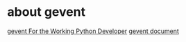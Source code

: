 # about gevent

[gevent For the Working Python Developer](https://sdiehl.github.io/gevent-tutorial/#introduction)
[gevent document](http://www.gevent.org/contents.html)
